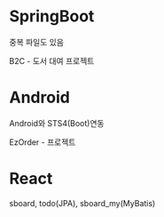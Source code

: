 # SpringBoot
중복 파일도 있음

B2C - 도서 대여 프로젝트
# Android
Android와 STS4(Boot)연동

EzOrder - 프로젝트
# React
sboard, todo(JPA), sboard_my(MyBatis)
